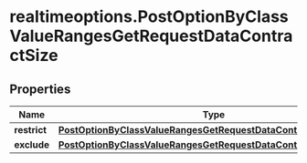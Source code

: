 # realtimeoptions.PostOptionByClassValueRangesGetRequestDataContractSize

## Properties

Name | Type | Description | Notes
------------ | ------------- | ------------- | -------------
**restrict** | [**PostOptionByClassValueRangesGetRequestDataContractSizeRestrict**](PostOptionByClassValueRangesGetRequestDataContractSizeRestrict.md) |  | [optional] 
**exclude** | [**PostOptionByClassValueRangesGetRequestDataContractSizeExclude**](PostOptionByClassValueRangesGetRequestDataContractSizeExclude.md) |  | [optional] 


